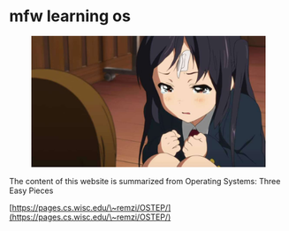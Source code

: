 # mfw learning os

<figure><img src=".gitbook/assets/azusacrying.png" alt=""><figcaption></figcaption></figure>

The content of this website is summarized from Operating Systems: Three Easy Pieces

[https://pages.cs.wisc.edu/\~remzi/OSTEP/](https://pages.cs.wisc.edu/\~remzi/OSTEP/)
